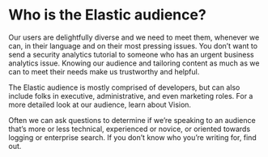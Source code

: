 # Who is the Elastic audience?
Our users are delightfully diverse and we need to meet them, whenever we can, in their language and on their most pressing issues. You don’t want to send a security analytics tutorial to someone who has an urgent business analytics issue. Knowing our audience and tailoring content as much as we can to meet their needs make us trustworthy and helpful.

The Elastic audience is mostly comprised of developers, but can also include folks in executive, administrative, and even marketing roles. For a more detailed look at our audience, learn about Vision.

Often we can ask questions to determine if we’re speaking to an audience that’s more or less technical, experienced or novice, or oriented towards logging or enterprise search. If you don’t know who you’re writing for, find out.
